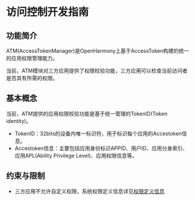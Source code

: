 # 访问控制开发指南

## 功能简介
ATM(AccessTokenManager)是OpenHarmony上基于AccessToken构建的统一的应用权限管理能力。

当前，ATM模块对三方应用提供了权限校验功能，三方应用可以检查当前访问者是否具有所需的权限。


## 基本概念

当前，ATM提供的应用权限校验功能是基于统一管理的TokenID(Token identity)。

- TokenID：32bits的设备内唯一标识符，用于标识每个应用的Accestoken信息。
- Accestoken信息：主要包括应用身份标识APPID、用户ID、应用分身索引、应用APL(Ability Privilege Level)、应用权限信息等。

## 约束与限制

 - 三方应用不允许自定义权限，系统权限定义信息详见[权限定义信息](https://gitee.com/openharmony/resources/blob/master/systemres/main/config.json)